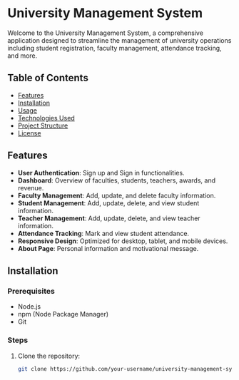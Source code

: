 # University Management System

Welcome to the University Management System, a comprehensive application designed to streamline the management of university operations including student registration, faculty management, attendance tracking, and more.

## Table of Contents

- [Features](#features)
- [Installation](#installation)
- [Usage](#usage)
- [Technologies Used](#technologies-used)
- [Project Structure](#project-structure)
- [License](#license)

## Features

- **User Authentication**: Sign up and Sign in functionalities.
- **Dashboard**: Overview of faculties, students, teachers, awards, and revenue.
- **Faculty Management**: Add, update, and delete faculty information.
- **Student Management**: Add, update, delete, and view student information.
- **Teacher Management**: Add, update, delete, and view teacher information.
- **Attendance Tracking**: Mark and view student attendance.
- **Responsive Design**: Optimized for desktop, tablet, and mobile devices.
- **About Page**: Personal information and motivational message.

## Installation

### Prerequisites

- Node.js
- npm (Node Package Manager)
- Git

### Steps

1. Clone the repository:
   ```bash
   git clone https://github.com/your-username/university-management-system.git
